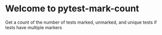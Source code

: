 # Welcome to pytest-mark-count

Get a count of the number of tests marked, unmarked, and unique tests if tests have multiple markers
